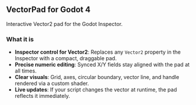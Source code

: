 ## VectorPad for Godot 4

Interactive Vector2 pad for the Godot Inspector.

### What it is
- **Inspector control for Vector2**: Replaces any `Vector2` property in the Inspector with a compact, draggable pad.
- **Precise numeric editing**: Synced X/Y fields stay aligned with the pad at all times.
- **Clear visuals**: Grid, axes, circular boundary, vector line, and handle rendered via a custom shader.
- **Live updates**: If your script changes the vector at runtime, the pad reflects it immediately.

